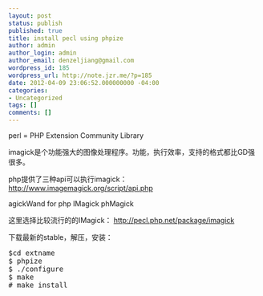 ```yaml
---
layout: post
status: publish
published: true
title: install pecl using phpize
author: admin
author_login: admin
author_email: denzeljiang@gmail.com
wordpress_id: 185
wordpress_url: http://note.jzr.me/?p=185
date: 2012-04-09 23:06:52.000000000 -04:00
categories:
- Uncategorized
tags: []
comments: []
---
```

perl = PHP Extension Community Library

imagick是个功能强大的图像处理程序。功能，执行效率，支持的格式都比GD强很多。

php提供了三种api可以执行imagick：http://www.imagemagick.org/script/api.php

agickWand for php
IMagick
phMagick

这里选择比较流行的的IMagick： http://pecl.php.net/package/imagick

下载最新的stable，解压，安装：

<pre class="brush:shell">
$cd extname
$ phpize
$ ./configure
$ make
# make install</pre>
